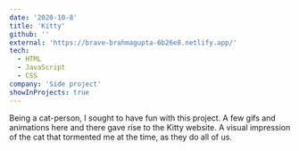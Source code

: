 ```yaml
---
date: '2020-10-8'
title: 'Kitty'
github: ''
external: 'https://brave-brahmagupta-6b26e8.netlify.app/'
tech:
  - HTML
  - JavaScript
  - CSS
company: 'Side project'
showInProjects: true
---
```


Being a cat-person, I sought to have fun with this project. A few gifs and animations here and there gave rise to the Kitty website. A visual impression of the cat that tormented me at the time, as they do all of us.
